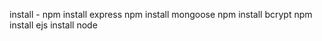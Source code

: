 install - 
npm install express
npm install mongoose
npm install bcrypt
npm install ejs
install node
